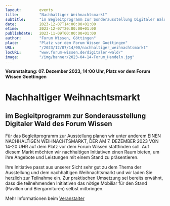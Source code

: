 ```yaml
---
layout:        events
title:         "Nachhaltiger Weihnachtsmarkt"
subtitle:      "im Begleitprogramm zur Sonderausstellung Digitaler Wald des Forum Wissen"
date:          2023-12-07T14:00:00+01:00
etime:         2023-12-07T20:00:00+01:00
publishdate:   2023-11-09T00:00:00+01:00
author:        "Forum Wissen, Göttingen"
place:         "Platz vor dem Forum Wissen Goettingen"
URL:           "/2023/12/07/14/00/nachhaltiger_weihnachtsmarkt"
locURL:        "www.forum-wissen.de/digitaler-wald/"
image:         "/img/banner/2023-04-14-Forum_Handeln.jpg"
---
```


**Veranstaltung: 07. Dezember 2023, 14:00 Uhr, Platz vor dem Forum Wissen Goettingen**

Nachhaltiger Weihnachtsmarkt
===========

im Begleitprogramm zur Sonderausstellung Digitaler Wald des Forum Wissen
-----------
Für das Begleitprogramm zur Ausstellung planen wir unter anderem
EINEN NACHHALTIGEN WEIHNACHTSMARKT, DER AM 7. DEZEMBER 2023 VON 14-20
UHR auf dem Platz vor dem Forum Wissen stattfinden soll. Auf diesem
Markt möchten wir nachhaltigen Initiativen einen Raum bieten, um ihre
Angebote und Leistungen mit einem Stand zu präsentieren.

Ihre Initiative passt aus unserer Sicht sehr gut zu dem Thema der
Ausstellung und dem nachhaltigen Weihnachtsmarkt und wir laden Sie
herzlich zur Teilnahme ein. Zur praktischen Umsetzung sei bereits
erwähnt, dass die teilnehmenden Initiativen das nötige Mobiliar für
den Stand (Pavillon und Biergarnituren) selbst mitbringen.



Mehr Informationen beim [Veranstalter](www.forum-wissen.de/digitaler-wald/)
